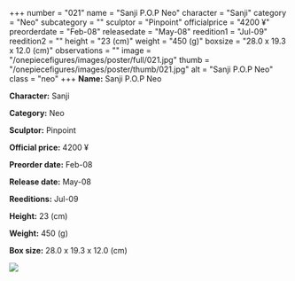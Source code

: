 +++
number = "021"
name = "Sanji P.O.P Neo"
character = "Sanji"
category = "Neo"
subcategory = ""
sculptor = "Pinpoint"
officialprice = "4200 ¥"
preorderdate = "Feb-08"
releasedate = "May-08"
reedition1 = "Jul-09"
reedition2 = ""
height = "23 (cm)"
weight = "450 (g)"
boxsize = "28.0 x 19.3 x 12.0 (cm)"
observations = ""
image = "/onepiecefigures/images/poster/full/021.jpg"
thumb = "/onepiecefigures/images/poster/thumb/021.jpg"
alt = "Sanji P.O.P Neo"
class = "neo"
+++
**Name:** Sanji P.O.P Neo

**Character:** Sanji

**Category:** Neo 

**Sculptor:** Pinpoint

**Official price:** 4200 ¥

**Preorder date:** Feb-08

**Release date:** May-08

**Reeditions:** Jul-09

**Height:** 23 (cm)

**Weight:** 450 (g)

**Box size:** 28.0 x 19.3 x 12.0 (cm)

<img src="/onepiecefigures/images/poster/thumb/021.jpg">